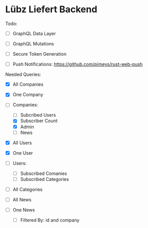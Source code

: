# Lübz Liefert Backend

Todo:

- [ ] GraphQL Data Layer
- [ ] GraphQL Mutations
- [ ] Secure Token Generation
- [ ] Push Notifications: https://github.com/pimeys/rust-web-push


Needed Queries:

- [x] All Companies
- [x] One Company

- [ ] Companies:
	- [ ] Subcribed Users
	- [x] Subscriber Count
	- [x] Admin
	- [ ] News

- [x] All Users
- [x] One User

- [ ] Users:
	- [ ] Subscribed Comanies
	- [ ] Subscribed Categories
	
- [ ] All Categories

- [ ] All News
- [ ] One News
	- [ ] Filtered By:	id and company
